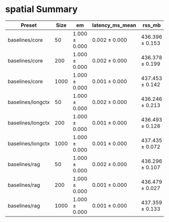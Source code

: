 # spatial Summary

| Preset | Size | em | latency_ms_mean | rss_mb | time_ms_per_100 | tokens |
|---|---|---|---|---|---|---|
| baselines/core | 50 | 1.000 ± 0.000 | 0.002 ± 0.000 | 436.396 ± 0.153 | 0.197 ± 0.008 | 1466.667 ± 321.455 |
| baselines/core | 200 | 1.000 ± 0.000 | 0.002 ± 0.000 | 436.378 ± 0.199 | 0.452 ± 0.099 | 5866.667 ± 1285.820 |
| baselines/core | 1000 | 1.000 ± 0.000 | 0.001 ± 0.000 | 437.453 ± 0.142 | 0.191 ± 0.011 | 29334.333 ± 6429.101 |
| baselines/longctx | 50 | 1.000 ± 0.000 | 0.002 ± 0.000 | 436.246 ± 0.213 | 0.200 ± 0.012 | 1466.667 ± 321.455 |
| baselines/longctx | 200 | 1.000 ± 0.000 | 0.001 ± 0.000 | 436.493 ± 0.128 | 0.365 ± 0.010 | 5866.667 ± 1285.820 |
| baselines/longctx | 1000 | 1.000 ± 0.000 | 0.001 ± 0.000 | 437.435 ± 0.072 | 0.186 ± 0.011 | 29334.333 ± 6429.101 |
| baselines/rag | 50 | 1.000 ± 0.000 | 0.002 ± 0.000 | 436.296 ± 0.107 | 0.200 ± 0.017 | 1466.667 ± 321.455 |
| baselines/rag | 200 | 1.000 ± 0.000 | 0.001 ± 0.000 | 436.479 ± 0.027 | 0.375 ± 0.030 | 5866.667 ± 1285.820 |
| baselines/rag | 1000 | 1.000 ± 0.000 | 0.001 ± 0.000 | 437.359 ± 0.133 | 0.194 ± 0.022 | 29334.333 ± 6429.101 |
